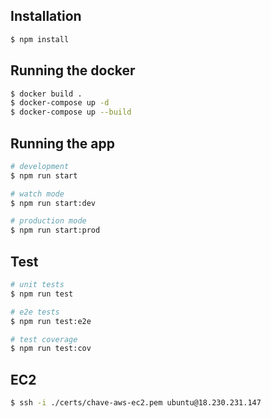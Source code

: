 ## Installation

```bash
$ npm install
```

## Running the docker

```bash
$ docker build .
$ docker-compose up -d
$ docker-compose up --build
```

## Running the app

```bash
# development
$ npm run start

# watch mode
$ npm run start:dev

# production mode
$ npm run start:prod
```

## Test

```bash
# unit tests
$ npm run test

# e2e tests
$ npm run test:e2e

# test coverage
$ npm run test:cov
```

## EC2

```bash
$ ssh -i ./certs/chave-aws-ec2.pem ubuntu@18.230.231.147

```